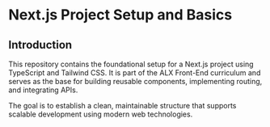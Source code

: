 # Next.js Project Setup and Basics

## Introduction

This repository contains the foundational setup for a Next.js project using TypeScript and Tailwind CSS. It is part of the ALX Front-End curriculum and serves as the base for building reusable components, implementing routing, and integrating APIs.

The goal is to establish a clean, maintainable structure that supports scalable development using modern web technologies.
